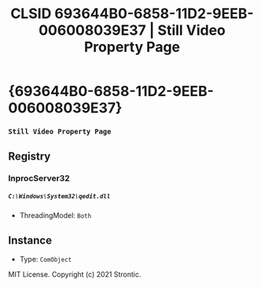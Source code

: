﻿---
title: "CLSID 693644B0-6858-11D2-9EEB-006008039E37 | Still Video Property Page"
excerpt: What is COM-Object CLSID 693644B0-6858-11D2-9EEB-006008039E37?
---

# {693644B0-6858-11D2-9EEB-006008039E37}

### `Still Video Property Page`

## Registry


### InprocServer32

##### `C:\Windows\System32\qedit.dll`
* ThreadingModel: `Both`

## Instance

* Type: `ComObject`

MIT License. Copyright (c) 2021 Strontic.


